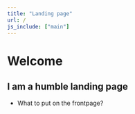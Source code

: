 ```yaml
---
title: "Landing page"
url: /
js_include: ["main"]
---
```

# Welcome
## I am a humble landing page

- What to put on the frontpage?
